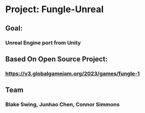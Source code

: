 # Project: Fungle-Unreal  
## Goal:  
### Unreal Engine port from Unity  
## Based On Open Source Project: 
### https://v3.globalgamejam.org/2023/games/fungle-1  
## Team  
### Blake Swing, Junhao Chen, Connor Simmons  
